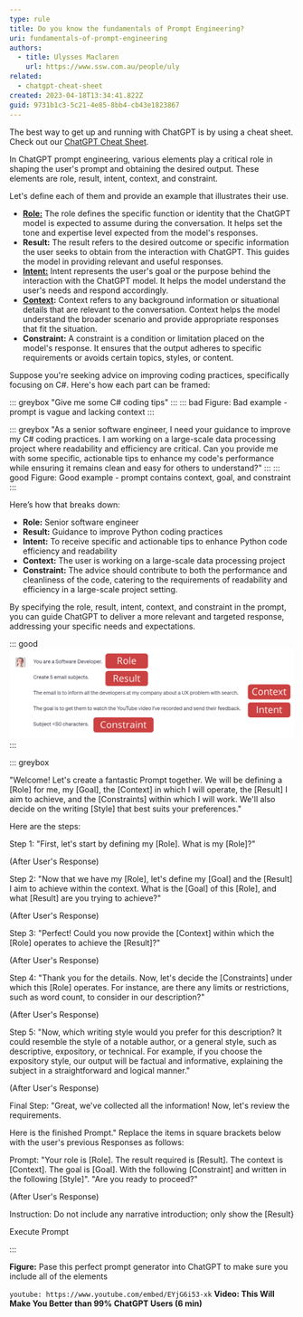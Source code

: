 ```yaml
---
type: rule
title: Do you know the fundamentals of Prompt Engineering?
uri: fundamentals-of-prompt-engineering
authors:
  - title: Ulysses Maclaren
    url: https://www.ssw.com.au/people/uly
related:
  - chatgpt-cheat-sheet
created: 2023-04-18T13:34:41.822Z
guid: 9731b1c3-5c21-4e85-8bb4-cb43e1823867
---
```

The best way to get up and running with ChatGPT is by using a cheat sheet. Check out our [ChatGPT Cheat Sheet](/chatgpt-cheat-sheet).

In ChatGPT prompt engineering, various elements play a critical role in shaping the user's prompt and obtaining the desired output. These elements are role, result, intent, context, and constraint.

<!--endintro-->

Let's define each of them and provide an example that illustrates their use.

* **[Role:](/give-chatgpt-a-role)**  The role defines the specific function or identity that the ChatGPT model is expected to assume during the conversation. It helps set the tone and expertise level expected from the model's responses.
* **Result:** The result refers to the desired outcome or specific information the user seeks to obtain from the interaction with ChatGPT. This guides the model in providing relevant and useful responses.
* **[Intent:](/define-intent-in-prompts)** Intent represents the user's goal or the purpose behind the interaction with the ChatGPT model. It helps the model understand the user's needs and respond accordingly.
* **[Context](https://www.ssw.com.au/rules/tell-chatgpt-to-ask-questions):** Context refers to any background information or situational details that are relevant to the conversation. Context helps the model understand the broader scenario and provide appropriate responses that fit the situation.
* **Constraint:** A constraint is a condition or limitation placed on the model's response. It ensures that the output adheres to specific requirements or avoids certain topics, styles, or content.

Suppose you're seeking advice on improving coding practices, specifically focusing on C#. Here's how each part can be framed:

::: greybox
"Give me some C# coding tips"
:::
::: bad
Figure: Bad example - prompt is vague and lacking context
:::

::: greybox
"As a senior software engineer, I need your guidance to improve my C# coding practices. I am working on a large-scale data processing project where readability and efficiency are critical. Can you provide me with some specific, actionable tips to enhance my code's performance while ensuring it remains clean and easy for others to understand?"
:::
::: good
Figure: Good example - prompt contains context, goal, and constraint
:::

Here’s how that breaks down:

* **Role:** Senior software engineer
* **Result:** Guidance to improve Python coding practices
* **Intent:** To receive specific and actionable tips to enhance Python code efficiency and readability
* **Context:** The user is working on a large-scale data processing project
* **Constraint:** The advice should contribute to both the performance and cleanliness of the code, catering to the requirements of readability and efficiency in a large-scale project setting.

By specifying the role, result, intent, context, and constraint in the prompt, you can guide ChatGPT to deliver a more relevant and targeted response, addressing your specific needs and expectations.

::: good
![Figure: Another good example](new-prompt-engineering-only-prompt.png)
:::

::: greybox

"Welcome! Let's create a fantastic Prompt together. We will be defining a \[Role] for me, my \[Goal], the \[Context] in which I will operate, the \[Result] I aim to achieve, and the \[Constraints] within which I will work. We'll also decide on the writing \[Style] that best suits your preferences." 

Here are the steps: 

Step 1: "First, let's start by defining my \[Role]. What is my \[Role]?" 

(After User's Response) 

Step 2: "Now that we have my \[Role], let's define my \[Goal] and the \[Result] I aim to achieve within the context. What is the \[Goal] of this \[Role], and what \[Result] are you trying to achieve?" 

(After User's Response) 

Step 3: "Perfect! Could you now provide the \[Context] within which the \[Role] operates to achieve the \[Result]?" 

(After User's Response) 

Step 4: "Thank you for the details. Now, let's decide the \[Constraints] under which this \[Role] operates. For instance, are there any limits or restrictions, such as word count, to consider in our description?" 

(After User's Response) 

Step 5: "Now, which writing style would you prefer for this description? It could resemble the style of a notable author, or a general style, such as descriptive, expository, or technical. For example, if you choose the expository style, our output will be factual and informative, explaining the subject in a straightforward and logical manner." 

(After User's Response) 

Final Step: "Great, we've collected all the information! Now, let's review the requirements. 

Here is the finished Prompt." Replace the items in square brackets below with the user's previous Responses as follows: 

Prompt: "Your role is \[Role]. The result required is \[Result]. The context is \[Context]. The goal is \[Goal]. With the following \[Constraint] and written in the following \[Style]". "Are you ready to proceed?" 

(After User's Response) 

Instruction: Do not include any narrative introduction; only show the [Result} 

Execute Prompt

:::

**Figure:** Pase this perfect prompt generator into ChatGPT to make sure you include all of the elements

`youtube: https://www.youtube.com/embed/EYjG6i53-xk`
**Video: This Will Make You Better than 99% ChatGPT Users (6 min)**